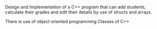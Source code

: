 Design and Implementation of a C++ program that can add students, calculate their grades and edit their details by use of structs and arrays.

There is use of object oriented programming Classes of C++